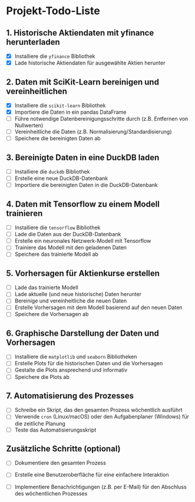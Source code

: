 # Projekt-Todo-Liste

## 1. Historische Aktiendaten mit yfinance herunterladen
- [X] Installiere die `yfinance` Bibliothek
- [X] Lade historische Aktiendaten für ausgewählte Aktien herunter

## 2. Daten mit SciKit-Learn bereinigen und vereinheitlichen
- [X] Installiere die `scikit-learn` Bibliothek
- [X] Importiere die Daten in ein pandas DataFrame
- [ ] Führe notwendige Datenbereinigungsschritte durch (z.B. Entfernen von Nullwerten)
- [ ] Vereinheitliche die Daten (z.B. Normalisierung/Standardisierung)
- [ ] Speichere die bereinigten Daten ab

## 3. Bereinigte Daten in eine DuckDB laden
- [ ] Installiere die `duckdb` Bibliothek
- [ ] Erstelle eine neue DuckDB-Datenbank
- [ ] Importiere die bereinigten Daten in die DuckDB-Datenbank

## 4. Daten mit Tensorflow zu einem Modell trainieren
- [ ] Installiere die `tensorflow` Bibliothek
- [ ] Lade die Daten aus der DuckDB-Datenbank
- [ ] Erstelle ein neuronales Netzwerk-Modell mit Tensorflow
- [ ] Trainiere das Modell mit den geladenen Daten
- [ ] Speichere das trainierte Modell ab

## 5. Vorhersagen für Aktienkurse erstellen
- [ ] Lade das trainierte Modell
- [ ] Lade aktuelle (und neue historische) Daten herunter
- [ ] Bereinige und vereinheitliche die neuen Daten
- [ ] Erstelle Vorhersagen mit dem Modell basierend auf den neuen Daten
- [ ] Speichere die Vorhersagen ab

## 6. Graphische Darstellung der Daten und Vorhersagen
- [ ] Installiere die `matplotlib` und `seaborn` Bibliotheken
- [ ] Erstelle Plots für die historischen Daten und die Vorhersagen
- [ ] Gestalte die Plots ansprechend und informativ
- [ ] Speichere die Plots ab

## 7. Automatisierung des Prozesses
- [ ] Schreibe ein Skript, das den gesamten Prozess wöchentlich ausführt
- [ ] Verwende `cron` (Linux/macOS) oder den Aufgabenplaner (Windows) für die zeitliche Planung
- [ ] Teste das Automatisierungsskript

## Zusätzliche Schritte (optional)
- [ ] Dokumentiere den gesamten Prozess
- [ ] Erstelle eine Benutzeroberfläche für eine einfachere Interaktion
- [ ] Implementiere Benachrichtigungen (z.B. per E-Mail) für den Abschluss des wöchentlichen Prozesses

